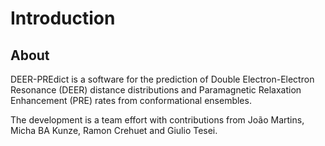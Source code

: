 <script type="text/x-mathjax-config">
MathJax.Hub.Config({
  tex2jax: {inlineMath: [['$','$'], ['\\(','\\)']]}
});
</script>
<script src="https://cdnjs.cloudflare.com/ajax/libs/mathjax/2.7.0/MathJax.js?config=TeX-AMS-MML_HTMLorMML" type="text/javascript"></script>

# Introduction

## About
DEER-PREdict is a software for the prediction of Double Electron-Electron Resonance (DEER) distance distributions and Paramagnetic Relaxation Enhancement (PRE) rates from conformational ensembles.

The development is a team effort with contributions from João Martins, Micha BA Kunze, Ramon Crehuet and Giulio Tesei.
